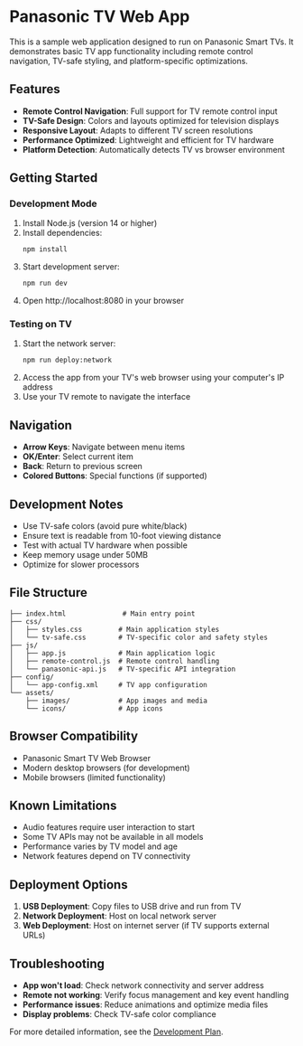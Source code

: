 # Panasonic TV Web App

This is a sample web application designed to run on Panasonic Smart TVs. It demonstrates basic TV app functionality including remote control navigation, TV-safe styling, and platform-specific optimizations.

## Features

- **Remote Control Navigation**: Full support for TV remote control input
- **TV-Safe Design**: Colors and layouts optimized for television displays
- **Responsive Layout**: Adapts to different TV screen resolutions
- **Performance Optimized**: Lightweight and efficient for TV hardware
- **Platform Detection**: Automatically detects TV vs browser environment

## Getting Started

### Development Mode

1. Install Node.js (version 14 or higher)
2. Install dependencies:
   ```bash
   npm install
   ```
3. Start development server:
   ```bash
   npm run dev
   ```
4. Open http://localhost:8080 in your browser

### Testing on TV

1. Start the network server:
   ```bash
   npm run deploy:network
   ```
2. Access the app from your TV's web browser using your computer's IP address
3. Use your TV remote to navigate the interface

## Navigation

- **Arrow Keys**: Navigate between menu items
- **OK/Enter**: Select current item
- **Back**: Return to previous screen
- **Colored Buttons**: Special functions (if supported)

## Development Notes

- Use TV-safe colors (avoid pure white/black)
- Ensure text is readable from 10-foot viewing distance
- Test with actual TV hardware when possible
- Keep memory usage under 50MB
- Optimize for slower processors

## File Structure

```
├── index.html              # Main entry point
├── css/
│   ├── styles.css         # Main application styles
│   └── tv-safe.css        # TV-specific color and safety styles
├── js/
│   ├── app.js             # Main application logic
│   ├── remote-control.js  # Remote control handling
│   └── panasonic-api.js   # TV-specific API integration
├── config/
│   └── app-config.xml     # TV app configuration
└── assets/
    ├── images/            # App images and media
    └── icons/             # App icons
```

## Browser Compatibility

- Panasonic Smart TV Web Browser
- Modern desktop browsers (for development)
- Mobile browsers (limited functionality)

## Known Limitations

- Audio features require user interaction to start
- Some TV APIs may not be available in all models
- Performance varies by TV model and age
- Network features depend on TV connectivity

## Deployment Options

1. **USB Deployment**: Copy files to USB drive and run from TV
2. **Network Deployment**: Host on local network server
3. **Web Deployment**: Host on internet server (if TV supports external URLs)

## Troubleshooting

- **App won't load**: Check network connectivity and server address
- **Remote not working**: Verify focus management and key event handling
- **Performance issues**: Reduce animations and optimize media files
- **Display problems**: Check TV-safe color compliance

For more detailed information, see the [Development Plan](../DEVELOPMENT_PLAN.md).